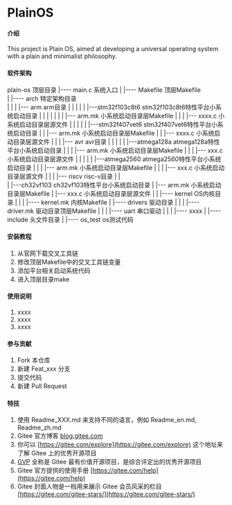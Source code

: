 # PlainOS

#### 介绍  
This project is Plain OS, aimed at developing a universal operating system with a plain and minimalist philosophy.

#### 软件架构    

plain-os                                             顶层目录 
   |---- main.c                                      系统入口 
   | 
   |---- Makefile                                    顶层Makefile  
   | 
   |---- arch                                        特定架构目录  
   |      | 
   |      |--- arm                                   arm目录 
   |      |     | 
   |      |     |---stm32f103c8t6                    stm32f103c8t6特性平台小系统启动目录 
   |      |     |    | 
   |      |     |    |--- arm.mk                     小系统启动目录层Makefile 
   |      |     |    |--- xxxx.c                     小系统启动目录层源文件 
   |      |     | 
   |      |     |---stm32f407vet6                    stm32f407vet6特性平台小系统启动目录 
   |      |          |--- arm.mk                     小系统启动目录层Makefile 
   |      |          |--- xxxx.c                     小系统启动目录层源文件 
   |      | 
   |      |--- avr                                   avr目录 
   |      |     | 
   |      |     |---atmega128a                       atmega128a特性平台小系统启动目录 
   |      |     |    |--- arm.mk                     小系统启动目录层Makefile 
   |      |     |    |--- xxx.c                      小系统启动目录层源文件 
   |      |     | 
   |      |     |---atmega2560                       atmega2560特性平台小系统启动目录 
   |      |     |    |--- arm.mk                     小系统启动目录层Makefile 
   |      |     |    |--- xxx.c                      小系统启动目录层源文件 
   |      | 
   |      |--- riscv                                 risc-v目录 
   |            |  
   |            |---ch32vf103                        ch32vf103特性平台小系统启动目录 
   |                 |--- arm.mk                     小系统启动目录层Makefile 
   |                 |--- xxx.c                      小系统启动目录层源文件 
   | 
   | 
   |---- kernel                                      OS内核目录 
   |      | 
   |      |---- kernel.mk                            内核Makefile 
   | 
   |---- drivers                                     驱动目录 
   |      | 
   |      |---- driver.mk                            驱动目录顶层Makefile 
   |      | 
   |      |---- uart                                 串口驱动 
   |      | 
   |      |----  xxxx 
   | 
   |---- include                                     头文件目录 
   | 
   |---- os_test                                    os测试代码 

#### 安装教程

1.  从官网下载交叉工具链
2.  修改顶层Makefile中的交叉工具链变量
3.  添加平台相关启动系统代码
4.  进入顶层目录make

#### 使用说明

1.  xxxx
2.  xxxx
3.  xxxx

#### 参与贡献

1.  Fork 本仓库
2.  新建 Feat_xxx 分支
3.  提交代码
4.  新建 Pull Request


#### 特技

1.  使用 Readme\_XXX.md 来支持不同的语言，例如 Readme\_en.md, Readme\_zh.md
2.  Gitee 官方博客 [blog.gitee.com](https://blog.gitee.com)
3.  你可以 [https://gitee.com/explore](https://gitee.com/explore) 这个地址来了解 Gitee 上的优秀开源项目
4.  [GVP](https://gitee.com/gvp) 全称是 Gitee 最有价值开源项目，是综合评定出的优秀开源项目
5.  Gitee 官方提供的使用手册 [https://gitee.com/help](https://gitee.com/help)
6.  Gitee 封面人物是一档用来展示 Gitee 会员风采的栏目 [https://gitee.com/gitee-stars/](https://gitee.com/gitee-stars/)
